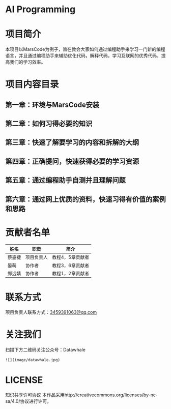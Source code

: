 # AI Programming 

# 项目简介
本项目以MarsCode为例子，旨在教会大家如何通过编程助手来学习一门新的编程语言，并且通过编程助手来辅助优化代码，解释代码，学习互联网的优秀代码，提高我们的学习效率。

# 项目内容目录
## 第一章：环境与MarsCode安装

## 第二章：如何习得必要的知识

## 第三章：快速了解要学习的内容和拆解的大纲

## 第四章：正确提问，快速获得必要的学习资源

## 第五章：通过编程助手自测并且理解问题

## 第六章：通过网上优质的资料，快速习得有价值的案例和思路

# 贡献者名单
| 姓名 | 职责 | 简介 |
| ---- | ---- | ---- |
| 蔡鋆捷 | 项目负责人 | 教程4，5章贡献者 |
| 晏萌 | 协作者 | 教程3，6章贡献者|
| 郑远婧 | 协作者 | 教程1，2章贡献者 |

# 联系方式
项目负责人联系方式：3459391063@qq.com

# 关注我们
扫描下方二维码关注公众号：Datawhale
  
    ![](image/datawhale.jpg)

# LICENSE
知识共享许可协议
本作品采用http://creativecommons.org/licenses/by-nc-sa/4.0/协议进行许可。
